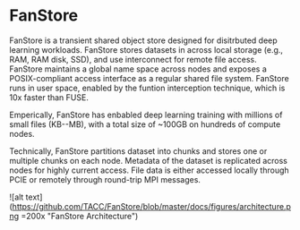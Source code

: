 # FanStore
FanStore is a transient shared object store designed for disitrbuted deep learning workloads. FanStore stores datasets in across local storage (e.g., RAM, RAM disk, SSD), and use interconnect for remote file access. FanStore maintains a global name space across nodes and exposes a POSIX-compliant access interface as a regular shared file system. FanStore runs in user space, enabled by the funtion interception technique, which is 10x faster than FUSE. 

Emperically, FanStore has enbabled deep learning training with millions of small files (KB--MB), with a total size of ~100GB on hundreds of compute nodes. 

Technically, FanStore partitions dataset into chunks and stores one or multiple chunks on each node. Metadata of the dataset is replicated across nodes for highly current access. File data is either accessed locally through PCIE or remotely through round-trip MPI messages. 

![alt text](https://github.com/TACC/FanStore/blob/master/docs/figures/architecture.png =200x "FanStore Architecture")
